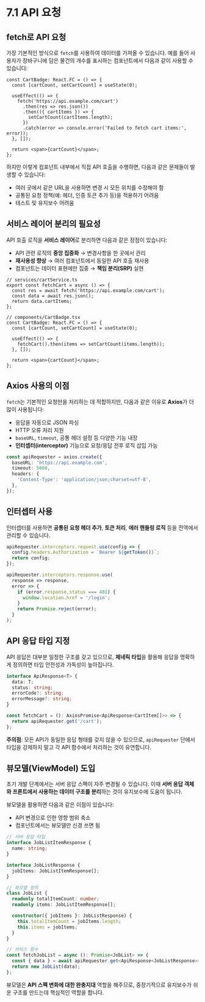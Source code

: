 # 7.1 API 요청

## fetch로 API 요청

가장 기본적인 방식으로 `fetch`를 사용하여 데이터를 가져올 수 있습니다. 예를 들어 사용자가 장바구니에 담은 물건의 개수를 표시하는 컴포넌트에서 다음과 같이 사용할 수 있습니다:

```tsx
const CartBadge: React.FC = () => {
  const [cartCount, setCartCount] = useState(0);
  
  useEffect(() => {
    fetch('https://api.example.com/cart')
      .then(res => res.json())
      .then(({ cartItems }) => {
        setCartCount(cartItems.length);
      })
      .catch(error => console.error('Failed to fetch cart items:', error));
  }, []);

  return <span>{cartCount}</span>;
};
```

하지만 이렇게 컴포넌트 내부에서 직접 API 호출을 수행하면, 다음과 같은 문제들이 발생할 수 있습니다:

- 여러 곳에서 같은 URL을 사용하면 변경 시 모든 위치를 수정해야 함
- 공통된 요청 정책(예: 헤더, 인증 토큰 추가 등)을 적용하기 어려움
- 테스트 및 유지보수 어려움

## 서비스 레이어 분리의 필요성

API 호출 로직을 **서비스 레이어**로 분리하면 다음과 같은 장점이 있습니다:

- API 관련 로직의 **중앙 집중화** → 변경사항을 한 곳에서 관리
- **재사용성 향상** → 여러 컴포넌트에서 동일한 API 호출 재사용
- 컴포넌트는 데이터 표현에만 집중 → **책임 분리(SRP)** 실현

```tsx
// services/cartService.ts
export const fetchCart = async () => {
  const res = await fetch('https://api.example.com/cart');
  const data = await res.json();
  return data.cartItems;
};

// components/CartBadge.tsx
const CartBadge: React.FC = () => {
  const [cartCount, setCartCount] = useState(0);

  useEffect(() => {
    fetchCart().then(items => setCartCount(items.length));
  }, []);

  return <span>{cartCount}</span>;
};
```

## Axios 사용의 이점

`fetch`는 기본적인 요청만을 처리하는 데 적합하지만, 다음과 같은 이유로 **Axios**가 더 많이 사용됩니다:

- 응답을 자동으로 JSON 파싱
- HTTP 오류 처리 지원
- `baseURL`, `timeout`, 공통 헤더 설정 등 다양한 기능 내장
- **인터셉터(interceptor)** 기능으로 요청/응답 전후 로직 삽입 가능

```ts
const apiRequester = axios.create({
  baseURL: 'https://api.example.com',
  timeout: 5000,
  headers: {
    'Content-Type': 'application/json;charset=utf-8',
  },
});
```

## 인터셉터 사용

인터셉터를 사용하면 **공통된 요청 헤더 추가**, **토큰 처리**, **에러 핸들링 로직** 등을 전역에서 관리할 수 있습니다.

```ts
apiRequester.interceptors.request.use(config => {
  config.headers.Authorization = `Bearer ${getToken()}`;
  return config;
});

apiRequester.interceptors.response.use(
  response => response,
  error => {
    if (error.response.status === 401) {
      window.location.href = '/login';
    }
    return Promise.reject(error);
  }
);
```

## API 응답 타입 지정

API 응답은 대부분 일정한 구조를 갖고 있으므로, **제네릭 타입**을 활용해 응답을 명확하게 정의하면 타입 안전성과 가독성이 높아집니다.

```ts
interface ApiResponse<T> {
  data: T;
  status: string;
  errorCode?: string;
  errorMessage?: string;
}

const fetchCart = (): AxiosPromise<ApiResponse<CartItem[]>> => {
  return apiRequester.get('/cart');
};
```

**주의점**: 모든 API가 동일한 응답 형태를 갖지 않을 수 있으므로, `apiRequester` 단에서 타입을 강제하지 말고 각 API 함수에서 처리하는 것이 유연합니다.

## 뷰모델(ViewModel) 도입

초기 개발 단계에서는 서버 응답 스펙이 자주 변경될 수 있습니다. 이때 **서버 응답 객체와 프론트에서 사용하는 데이터 구조를 분리**하는 것이 유지보수에 도움이 됩니다.

뷰모델을 활용하면 다음과 같은 이점이 있습니다:

- API 변경으로 인한 영향 범위 축소
- 컴포넌트에서는 뷰모델만 신경 쓰면 됨

```ts
// 서버 응답 타입
interface JobListItemResponse {
  name: string;
}

interface JobListResponse {
  jobItems: JobListItemResponse[];
}

// 뷰모델 정의
class JobList {
  readonly totalItemCount: number;
  readonly items: JobListItemResponse[];

  constructor({ jobItems }: JobListResponse) {
    this.totalItemCount = jobItems.length;
    this.items = jobItems;
  }
}

// 서비스 함수
const fetchJobList = async (): Promise<JobList> => {
  const { data } = await apiRequester.get<ApiResponse<JobListResponse>>('/job-list');
  return new JobList(data);
};
```

뷰모델은 **API 스펙 변화에 대한 완충지대** 역할을 해주므로, 중장기적으로 유지보수가 쉬운 구조를 만드는데 핵심적인 역할을 합니다.

